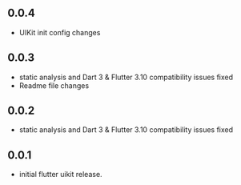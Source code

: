 ## 0.0.4

* UIKit init config changes
## 0.0.3

* static analysis and Dart 3 & Flutter 3.10 compatibility issues fixed
* Readme file changes
## 0.0.2

* static analysis and Dart 3 & Flutter 3.10 compatibility issues fixed
## 0.0.1

* initial flutter uikit release.